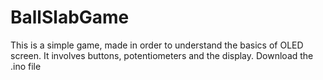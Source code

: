 # BallSlabGame

This is a simple game, made in order to understand the basics of OLED screen. It involves buttons, potentiometers and the display. Download the .ino file
